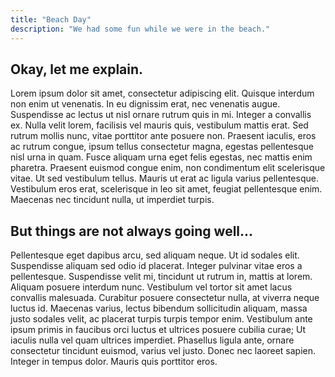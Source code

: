 ```yaml
---
title: "Beach Day"
description: "We had some fun while we were in the beach."
---
```


## Okay, let me explain.

Lorem ipsum dolor sit amet, consectetur adipiscing elit. Quisque interdum non enim ut venenatis. In eu dignissim erat, nec venenatis augue. Suspendisse ac lectus ut nisl ornare rutrum quis in mi. Integer a convallis ex. Nulla velit lorem, facilisis vel mauris quis, vestibulum mattis erat. Sed rutrum mollis nunc, vitae porttitor ante posuere non. Praesent iaculis, eros ac rutrum congue, ipsum tellus consectetur magna, egestas pellentesque nisl urna in quam. Fusce aliquam urna eget felis egestas, nec mattis enim pharetra. Praesent euismod congue enim, non condimentum elit scelerisque vitae. Ut sed vestibulum tellus. Mauris ut erat ac ligula varius pellentesque. Vestibulum eros erat, scelerisque in leo sit amet, feugiat pellentesque enim. Maecenas nec tincidunt nulla, ut imperdiet turpis.

## But things are not always going well...

Pellentesque eget dapibus arcu, sed aliquam neque. Ut id sodales elit. Suspendisse aliquam sed odio id placerat. Integer pulvinar vitae eros a pellentesque. Suspendisse velit mi, tincidunt ut rutrum in, mattis at lorem. Aliquam posuere interdum nunc. Vestibulum vel tortor sit amet lacus convallis malesuada. Curabitur posuere consectetur nulla, at viverra neque luctus id. Maecenas varius, lectus bibendum sollicitudin aliquam, massa justo sodales velit, ac placerat turpis turpis tempor enim. Vestibulum ante ipsum primis in faucibus orci luctus et ultrices posuere cubilia curae; Ut iaculis nulla vel quam ultrices imperdiet. Phasellus ligula ante, ornare consectetur tincidunt euismod, varius vel justo. Donec nec laoreet sapien. Integer in tempus dolor. Mauris quis porttitor eros.
